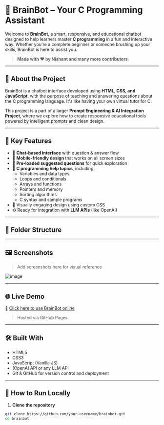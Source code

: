 # 🧠 BrainBot – Your C Programming Assistant

Welcome to **BrainBot**, a smart, responsive, and educational chatbot designed to help learners master **C programming** in a fun and interactive way. Whether you're a complete beginner or someone brushing up your skills, BrainBot is here to assist you.

> **Made with ❤️ by Nishant and many more contributors**

---

## 📌 About the Project

BrainBot is a chatbot interface developed using **HTML, CSS, and JavaScript**, with the purpose of teaching and answering questions about the C programming language. It's like having your own virtual tutor for C.

This project is a part of a larger **Prompt Engineering & AI Integration Project**, where we explore how to create responsive educational tools powered by intelligent prompts and clean design.

---

## 🎯 Key Features

- 💬 **Chat-based interface** with question & answer flow  
- 📱 **Mobile-friendly design** that works on all screen sizes  
- 🧠 **Pre-loaded suggested questions** for quick exploration  
- 🧾 **C programming help topics**, including:
  - Variables and data types
  - Loops and conditionals
  - Arrays and functions
  - Pointers and memory
  - Sorting algorithms
  - C syntax and sample programs
- 🎨 Visually engaging design using custom CSS
- ⚙️ Ready for integration with **LLM APIs** (like OpenAI)

---

## 📁 Folder Structure


---

## 🖼️ Screenshots

> Add screenshots here for visual reference

![image](https://github.com/user-attachments/assets/41a775d8-8c5a-493e-b4ac-a629e209508c)


---

## 🌐 Live Demo

🔗 [Click here to use BrainBot online](https://your-username.github.io/brainbot)

> Hosted via GitHub Pages

---

## 🛠️ Built With

- HTML5  
- CSS3  
- JavaScript (Vanilla JS)  
- (OpenAI API or any LLM API  
- Git & GitHub for version control and deployment  

---

## 📌 How to Run Locally

1. **Clone the repository**
```bash
git clone https://github.com/your-username/brainbot.git
cd brainbot
